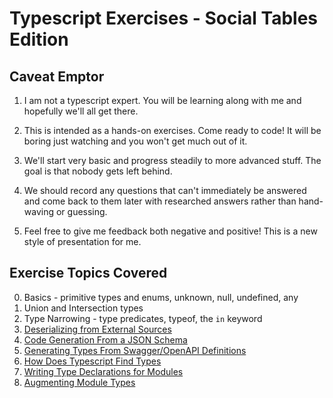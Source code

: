 # Typescript Exercises - Social Tables Edition

## Caveat Emptor

1. I am not a typescript expert. You will be learning along with me and hopefully we'll all get there.

2. This is intended as a hands-on exercises.  Come ready to code!  It will be boring just watching and you won't get much out of it.

3. We'll start very basic and progress steadily to more advanced stuff.  The goal is that nobody gets left behind.

3. We should record any questions that can't immediately be answered and come back to them later with researched answers rather than hand-waving or guessing.

4. Feel free to give me feedback both negative and positive! This is a new style of presentation for me.

## Exercise Topics Covered

00. Basics - primitive types and enums, unknown, null, undefined, any
01. Union and Intersection types
02. Type Narrowing - type predicates, typeof, the `in` keyword
03. [Deserializing from External Sources](exercises/e03-deserializing/README.md)
04. [Code Generation From a JSON Schema](exercises/e04-code-generation-from-schema/README.md)
05. [Generating Types From Swagger/OpenAPI Definitions](exercises/e05-swagger-to-ts/README.md)
06. [How Does Typescript Find Types](exercises/e06-how-does-typescript-find-types/README.md)
07. [Writing Type Declarations for Modules](exercises/e07-writing-type-declarations/README.md)
08. [Augmenting Module Types](exercises/e08-augmenting-module-types/)
